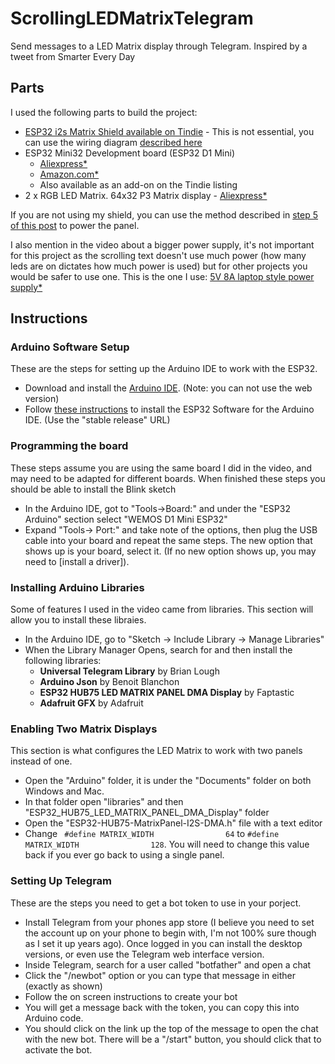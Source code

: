 # ScrollingLEDMatrixTelegram
Send messages to a LED Matrix display through Telegram. Inspired by a tweet from Smarter Every Day

## Parts

I used the following parts to build the project:

- [ESP32 i2s Matrix Shield available on Tindie](https://www.tindie.com/products/brianlough/esp32-i2s-matrix-shield/) - This is not essential, you can use the wiring diagram [described here](https://github.com/mrfaptastic/ESP32-HUB75-MatrixPanel-I2S-DMA#wiring-esp32-with-the-led-matrix-panel)
- ESP32 Mini32 Development board (ESP32 D1 Mini)
    - [Aliexpress\*]( https://s.click.aliexpress.com/e/_dSi824B)
    - [Amazon.com\*](https://amzn.to/3gArkAY)
    - Also available as an add-on on the Tindie listing
- 2 x RGB LED Matrix. 64x32 P3 Matrix display - [Aliexpress\*](https://s.click.aliexpress.com/e/_dYz5DLt)

If you are not using my shield, you can use the method described in [step 5 of this post](https://www.instructables.com/RGB-LED-Matrix-With-an-ESP8266/) to power the panel.

I also mention in the video about a bigger power supply, it's not important for this project as the scrolling text doesn't use much power (how many leds are on dictates how much power is used) but for other projects you would be safer to use one. This is the one I use: [5V 8A laptop style power supply\*]( https://s.click.aliexpress.com/e/_d7uVLXt)

## Instructions

### Arduino Software Setup

These are the steps for setting up the Arduino IDE to work with the ESP32.

- Download and install the [Arduino IDE](https://www.arduino.cc/en/software). (Note: you can not use the web version)
- Follow [these instructions](https://github.com/espressif/arduino-esp32/blob/master/docs/arduino-ide/boards_manager.md) to install the ESP32 Software for the Arduino IDE. (Use the "stable release" URL)
    
### Programming the board

These steps assume you are using the same board I did in the video, and may need to be adapted for different boards. When finished these steps you should be able to install the Blink sketch

- In the Arduino IDE, got to "Tools->Board:" and under the "ESP32 Arduino" section select "WEMOS D1 Mini ESP32"
- Expand "Tools-> Port:" and take note of the options, then plug the USB cable into your board and repeat the same steps. The new option that shows up is your board, select it. (If no new option shows up, you may need to [install a driver]).

### Installing Arduino Libraries

Some of features I used in the video came from libraries. This section will allow you to install these libraies.

- In the Arduino IDE, go to "Sketch -> Include Library -> Manage Libraries"
- When the Library Manager Opens, search for and then install the following libraries:
    - **Universal Telegram Library** by Brian Lough
    - **Arduino Json** by Benoit Blanchon
    - **ESP32 HUB75 LED MATRIX PANEL DMA Display** by Faptastic
    - **Adafruit GFX** by Adafruit
    
### Enabling Two Matrix Displays

This section is what configures the LED Matrix to work with two panels instead of one.

- Open the "Arduino" folder, it is under the "Documents" folder on both Windows and Mac.
- In that folder open "libraries" and then "ESP32_HUB75_LED_MATRIX_PANEL_DMA_Display" folder
- Open the "ESP32-HUB75-MatrixPanel-I2S-DMA.h" file with a text editor
- Change ` #define MATRIX_WIDTH                64` to  `#define MATRIX_WIDTH                128`. You will need to change this value back if you ever go back to using a single panel.

### Setting Up Telegram

These are the steps you need to get a bot token to use in your porject.

- Install Telegram from your phones app store (I believe you need to set the account up on your phone to begin with, I'm not 100% sure though as I set it up years ago). Once logged in you can install the desktop versions, or even use the Telegram web interface version.
- Inside Telegram, search for a user called "botfather" and open a chat
- Click the "/newbot" option or you can type that message in either (exactly as shown)
- Follow the on screen instructions to create your bot
- You will get a message back with the token, you can copy this into Arduino code.
- You should click on the link up the top of the message to open the chat with the new bot. There will be a "/start" button, you should click that to activate the bot.
